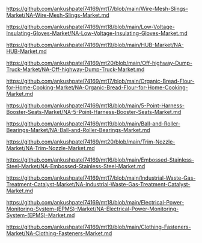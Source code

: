 <p><a href="https://github.com/ankushpatel74169/mt17/blob/main/Wire-Mesh-Slings-Market/NA-Wire-Mesh-Slings-Market.md">https://github.com/ankushpatel74169/mt17/blob/main/Wire-Mesh-Slings-Market/NA-Wire-Mesh-Slings-Market.md</a></p><p><a href="https://github.com/ankushpatel74169/mt18/blob/main/Low-Voltage-Insulating-Gloves-Market/NA-Low-Voltage-Insulating-Gloves-Market.md">https://github.com/ankushpatel74169/mt18/blob/main/Low-Voltage-Insulating-Gloves-Market/NA-Low-Voltage-Insulating-Gloves-Market.md</a></p><p><a href="https://github.com/ankushpatel74169/mt19/blob/main/HUB-Market/NA-HUB-Market.md">https://github.com/ankushpatel74169/mt19/blob/main/HUB-Market/NA-HUB-Market.md</a></p><p><a href="https://github.com/ankushpatel74169/mt20/blob/main/Off-highway-Dump-Truck-Market/NA-Off-highway-Dump-Truck-Market.md">https://github.com/ankushpatel74169/mt20/blob/main/Off-highway-Dump-Truck-Market/NA-Off-highway-Dump-Truck-Market.md</a></p><p><a href="https://github.com/ankushpatel74169/mt17/blob/main/Organic-Bread-Flour-for-Home-Cooking-Market/NA-Organic-Bread-Flour-for-Home-Cooking-Market.md">https://github.com/ankushpatel74169/mt17/blob/main/Organic-Bread-Flour-for-Home-Cooking-Market/NA-Organic-Bread-Flour-for-Home-Cooking-Market.md</a></p><p><a href="https://github.com/ankushpatel74169/mt18/blob/main/5-Point-Harness-Booster-Seats-Market/NA-5-Point-Harness-Booster-Seats-Market.md">https://github.com/ankushpatel74169/mt18/blob/main/5-Point-Harness-Booster-Seats-Market/NA-5-Point-Harness-Booster-Seats-Market.md</a></p><p><a href="https://github.com/ankushpatel74169/mt19/blob/main/Ball-and-Roller-Bearings-Market/NA-Ball-and-Roller-Bearings-Market.md">https://github.com/ankushpatel74169/mt19/blob/main/Ball-and-Roller-Bearings-Market/NA-Ball-and-Roller-Bearings-Market.md</a></p><p><a href="https://github.com/ankushpatel74169/mt20/blob/main/Trim-Nozzle-Market/NA-Trim-Nozzle-Market.md">https://github.com/ankushpatel74169/mt20/blob/main/Trim-Nozzle-Market/NA-Trim-Nozzle-Market.md</a></p><p><a href="https://github.com/ankushpatel74169/mt16/blob/main/Embossed-Stainless-Steel-Market/NA-Embossed-Stainless-Steel-Market.md">https://github.com/ankushpatel74169/mt16/blob/main/Embossed-Stainless-Steel-Market/NA-Embossed-Stainless-Steel-Market.md</a></p><p><a href="https://github.com/ankushpatel74169/mt17/blob/main/Industrial-Waste-Gas-Treatment-Catalyst-Market/NA-Industrial-Waste-Gas-Treatment-Catalyst-Market.md">https://github.com/ankushpatel74169/mt17/blob/main/Industrial-Waste-Gas-Treatment-Catalyst-Market/NA-Industrial-Waste-Gas-Treatment-Catalyst-Market.md</a></p><p><a href="https://github.com/ankushpatel74169/mt18/blob/main/Electrical-Power-Monitoring-System-(EPMS)-Market/NA-Electrical-Power-Monitoring-System-(EPMS)-Market.md">https://github.com/ankushpatel74169/mt18/blob/main/Electrical-Power-Monitoring-System-(EPMS)-Market/NA-Electrical-Power-Monitoring-System-(EPMS)-Market.md</a></p><p><a href="https://github.com/ankushpatel74169/mt19/blob/main/Clothing-Fasteners-Market/NA-Clothing-Fasteners-Market.md">https://github.com/ankushpatel74169/mt19/blob/main/Clothing-Fasteners-Market/NA-Clothing-Fasteners-Market.md</a></p>
